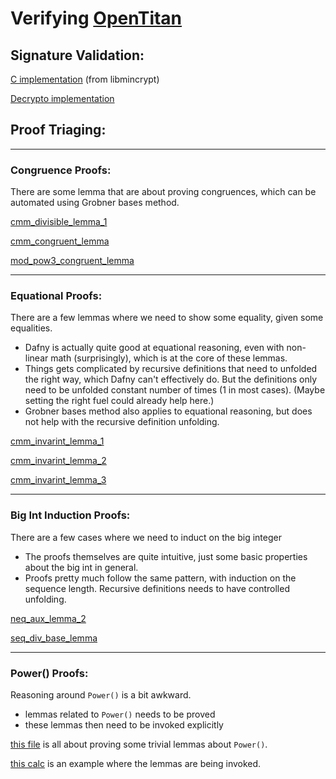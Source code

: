 
# Verifying [OpenTitan](https://opentitan.org/)

## Signature Validation:

[C implementation](https://android.googlesource.com/platform/system/core.git/+/android-4.2.2_r1/libmincrypt/rsa_e_3.c) (from libmincrypt)

[Decrypto implementation](https://chromium.googlesource.com/chromiumos/platform/ec/+/refs/heads/cr50_stab/chip/g/dcrypto/dcrypto_bn.c)


## Proof Triaging:
----
### Congruence Proofs: 

There are some lemma that are about proving congruences, which can be automated using Grobner bases method. 

[cmm_divisible_lemma_1](https://github.com/secure-foundations/veri-titan/blob/8b219fe6228ca42f3c0ce4bb99cd865c73541ae0/dfy_model/MMLemmas.dfy#L49) 

[cmm_congruent_lemma](https://github.com/secure-foundations/veri-titan/blob/8b219fe6228ca42f3c0ce4bb99cd865c73541ae0/dfy_model/MMLemmas.dfy#L461)

[mod_pow3_congruent_lemma](https://github.com/secure-foundations/veri-titan/blob/8b219fe6228ca42f3c0ce4bb99cd865c73541ae0/dfy_model/RSALemmas.dfy#L100)

----
### Equational Proofs: 

There are a few lemmas where we need to show some equality, given some equalities.
* Dafny is actually quite good at equational reasoning, even with non-linear math (surprisingly), which is at the core of these lemmas.
* Things gets complicated by recursive definitions that need to unfolded the right way, which Dafny can't effectively do. But the definitions only need to be unfolded constant number of times (1 in most cases). (Maybe setting the right fuel could already help here.)
* Grobner bases method also applies to equational reasoning, but does not help with the recursive definition unfolding.

[cmm_invarint_lemma_1](https://github.com/secure-foundations/veri-titan/blob/8b219fe6228ca42f3c0ce4bb99cd865c73541ae0/dfy_model/MMLemmas.dfy#L171)

[cmm_invarint_lemma_2](https://github.com/secure-foundations/veri-titan/blob/8b219fe6228ca42f3c0ce4bb99cd865c73541ae0/dfy_model/MMLemmas.dfy#L197)

[cmm_invarint_lemma_3](https://github.com/secure-foundations/veri-titan/blob/8b219fe6228ca42f3c0ce4bb99cd865c73541ae0/dfy_model/MMLemmas.dfy#L356)

----
### Big Int Induction Proofs: 

There are a few cases where we need to induct on the big integer
* The proofs themselves are quite intuitive, just some basic properties about the big int in general.
* Proofs pretty much follow the same pattern, with induction on the sequence length. Recursive definitions needs to have controlled unfolding.

[neq_aux_lemma_2](https://github.com/secure-foundations/veri-titan/blob/2fd39315020e3c094b0cc1c1a0ccd315803128cb/dfy_model/SeqInt.dfy#L239)

[seq_div_base_lemma](https://github.com/secure-foundations/veri-titan/blob/2fd39315020e3c094b0cc1c1a0ccd315803128cb/dfy_model/SeqInt.dfy#L864)

----
### Power() Proofs: 

Reasoning around `Power()` is a bit awkward.
* lemmas related to `Power()` needs to be proved
* these lemmas then need to be invoked explicitly

[this file](https://github.com/secure-foundations/veri-titan/blob/dafny-model-dev/dfy_model/Powers.dfy) is all about proving some trivial lemmas about `Power()`. 

[this calc](https://github.com/secure-foundations/veri-titan/blob/2fd39315020e3c094b0cc1c1a0ccd315803128cb/dfy_model/RSALemmas.dfy#L280) is an example where the lemmas are being invoked. 
